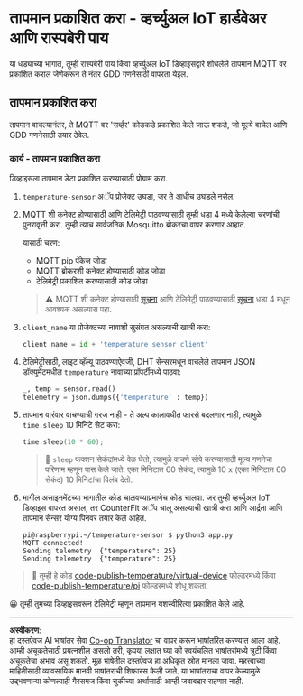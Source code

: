<!--
CO_OP_TRANSLATOR_METADATA:
{
  "original_hash": "4efc74299e19f5d08f2f3f34451a11ba",
  "translation_date": "2025-08-27T11:03:18+00:00",
  "source_file": "2-farm/lessons/1-predict-plant-growth/single-board-computer-temp-publish.md",
  "language_code": "mr"
}
-->
# तापमान प्रकाशित करा - व्हर्च्युअल IoT हार्डवेअर आणि रास्पबेरी पाय

या धड्याच्या भागात, तुम्ही रास्पबेरी पाय किंवा व्हर्च्युअल IoT डिव्हाइसद्वारे शोधलेले तापमान MQTT वर प्रकाशित कराल जेणेकरून ते नंतर GDD गणनेसाठी वापरता येईल.

## तापमान प्रकाशित करा

तापमान वाचल्यानंतर, ते MQTT वर 'सर्व्हर' कोडकडे प्रकाशित केले जाऊ शकते, जो मूल्ये वाचेल आणि GDD गणनेसाठी तयार ठेवेल.

### कार्य - तापमान प्रकाशित करा

डिव्हाइसला तापमान डेटा प्रकाशित करण्यासाठी प्रोग्राम करा.

1. `temperature-sensor` अॅप प्रोजेक्ट उघडा, जर ते आधीच उघडले नसेल.

1. MQTT शी कनेक्ट होण्यासाठी आणि टेलिमेट्री पाठवण्यासाठी तुम्ही धडा 4 मध्ये केलेल्या चरणांची पुनरावृत्ती करा. तुम्ही त्याच सार्वजनिक Mosquitto ब्रोकरचा वापर करणार आहात.

    यासाठी चरण:

    - MQTT pip पॅकेज जोडा
    - MQTT ब्रोकरशी कनेक्ट होण्यासाठी कोड जोडा
    - टेलिमेट्री प्रकाशित करण्यासाठी कोड जोडा

    > ⚠️ MQTT शी कनेक्ट होण्यासाठी [सूचना](../../../1-getting-started/lessons/4-connect-internet/single-board-computer-mqtt.md) आणि टेलिमेट्री पाठवण्यासाठी [सूचना](../../../1-getting-started/lessons/4-connect-internet/single-board-computer-telemetry.md) धडा 4 मधून आवश्यक असल्यास पहा.

1. `client_name` या प्रोजेक्टच्या नावाशी सुसंगत असल्याची खात्री करा:

    ```python
    client_name = id + 'temperature_sensor_client'
    ```

1. टेलिमेट्रीसाठी, लाइट व्हॅल्यू पाठवण्याऐवजी, DHT सेन्सरमधून वाचलेले तापमान JSON डॉक्युमेंटमधील `temperature` नावाच्या प्रॉपर्टीमध्ये पाठवा:

    ```python
    _, temp = sensor.read()
    telemetry = json.dumps({'temperature' : temp})
    ```

1. तापमान वारंवार वाचण्याची गरज नाही - ते अल्प कालावधीत फारसे बदलणार नाही, त्यामुळे `time.sleep` 10 मिनिटे सेट करा:

    ```cpp
    time.sleep(10 * 60);
    ```

    > 💁 `sleep` फंक्शन सेकंदांमध्ये वेळ घेतो, त्यामुळे वाचणे सोपे करण्यासाठी मूल्य गणनेचा परिणाम म्हणून पास केले जाते. एका मिनिटात 60 सेकंद, त्यामुळे 10 x (एका मिनिटात 60 सेकंद) 10 मिनिटांचा विलंब देतो.

1. मागील असाइनमेंटच्या भागातील कोड चालवण्याप्रमाणेच कोड चालवा. जर तुम्ही व्हर्च्युअल IoT डिव्हाइस वापरत असाल, तर CounterFit अॅप चालू असल्याची खात्री करा आणि आर्द्रता आणि तापमान सेन्सर योग्य पिनवर तयार केले आहेत.

    ```output
    pi@raspberrypi:~/temperature-sensor $ python3 app.py
    MQTT connected!
    Sending telemetry  {"temperature": 25}
    Sending telemetry  {"temperature": 25}
    ```

> 💁 तुम्ही हे कोड [code-publish-temperature/virtual-device](../../../../../2-farm/lessons/1-predict-plant-growth/code-publish-temperature/virtual-device) फोल्डरमध्ये किंवा [code-publish-temperature/pi](../../../../../2-farm/lessons/1-predict-plant-growth/code-publish-temperature/pi) फोल्डरमध्ये शोधू शकता.

😀 तुम्ही तुमच्या डिव्हाइसवरून टेलिमेट्री म्हणून तापमान यशस्वीरित्या प्रकाशित केले आहे.

---

**अस्वीकरण**:  
हा दस्तऐवज AI भाषांतर सेवा [Co-op Translator](https://github.com/Azure/co-op-translator) चा वापर करून भाषांतरित करण्यात आला आहे. आम्ही अचूकतेसाठी प्रयत्नशील असलो तरी, कृपया लक्षात घ्या की स्वयंचलित भाषांतरांमध्ये त्रुटी किंवा अचूकतेचा अभाव असू शकतो. मूळ भाषेतील दस्तऐवज हा अधिकृत स्रोत मानला जावा. महत्त्वाच्या माहितीसाठी व्यावसायिक मानवी भाषांतराची शिफारस केली जाते. या भाषांतराचा वापर केल्यामुळे उद्भवणाऱ्या कोणत्याही गैरसमज किंवा चुकीच्या अर्थासाठी आम्ही जबाबदार राहणार नाही.